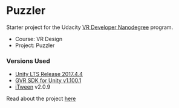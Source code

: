 # Puzzler
Starter project for the Udacity [VR Developer Nanodegree](http://udacity.com/vr) program.

- Course: VR Design
- Project: Puzzler


### Versions Used
- [Unity LTS Release 2017.4.4](https://unity3d.com/unity/qa/lts-releases?version=2017.4)
- [GVR SDK for Unity v1.100.1](https://github.com/googlevr/gvr-unity-sdk/releases/tag/v1.100.1)
- [iTween](https://assetstore.unity.com/packages/tools/animation/itween-84) v2.0.9

Read about the project [here](https://stanecobalt.github.io/vr/puzzler.html)
